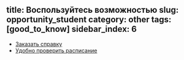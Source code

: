 title: Воспользуйтесь возможностью
slug: opportunity_student
category: other
tags: [good_to_know]
sidebar_index: 6
---

-   [Заказать справку](/fm/service)
-   [Удобно проверить расписание](http://app.inside.by/)
